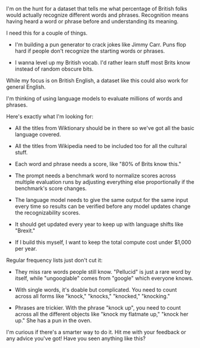 I'm on the hunt for a dataset that tells me what percentage of British folks would actually recognize different words and phrases. Recognition means having heard a word or phrase before and understanding its meaning.

I need this for a couple of things.

- I'm building a pun generator to crack jokes like Jimmy Carr. Puns flop hard if people don't recognize the starting words or phrases.

- I wanna level up my British vocab. I'd rather learn stuff most Brits know instead of random obscure bits.

While my focus is on British English, a dataset like this could also work for general English.

I'm thinking of using language models to evaluate millions of words and phrases.

Here's exactly what I'm looking for:

- All the titles from Wiktionary should be in there so we've got all the basic language covered.

- All the titles from Wikipedia need to be included too for all the cultural stuff.

- Each word and phrase needs a score, like "80% of Brits know this."

- The prompt needs a benchmark word to normalize scores across multiple evaluation runs by adjusting everything else proportionally if the benchmark's score changes.

- The language model needs to give the same output for the same input every time so results can be verified before any model updates change the recognizability scores.

- It should get updated every year to keep up with language shifts like "Brexit."

- If I build this myself, I want to keep the total compute cost under $1,000 per year.

Regular frequency lists just don't cut it:

- They miss rare words people still know. "Pellucid" is just a rare word by itself, while "ungooglable" comes from "google" which everyone knows.

- With single words, it's doable but complicated. You need to count across all forms like "knock," "knocks," "knocked," "knocking."

- Phrases are trickier. With the phrase "knock up", you need to count across all the different objects like "knock my flatmate up," "knock her up." She has a pun in the oven.

I'm curious if there's a smarter way to do it. Hit me with your feedback or any advice you've got! Have you seen anything like this?
